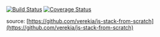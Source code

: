 [![Build Status](https://travis-ci.org/bahaha/learn-js-from-scratch.svg?branch=master)](https://travis-ci.org/bahaha/learn-js-from-scratch)
[![Coverage Status](https://coveralls.io/repos/github/bahaha/learn-js-from-scratch/badge.svg?branch=master)](https://coveralls.io/github/bahaha/learn-js-from-scratch?branch=master)

source: [https://github.com/verekia/js-stack-from-scratch](https://github.com/verekia/js-stack-from-scratch)